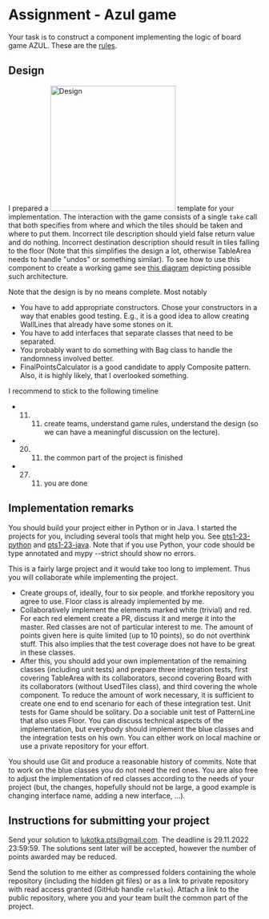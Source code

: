 # Assignment - Azul game

Your task is to construct a component implementing the logic of board game AZUL. These are the [rules](https://www.wikihow.com/Play-Azul).

## Design

I prepared a <img src="images/design.png" alt="Design" width="250" height="250"/> template for your implementation. The interaction with the game consists of a single `take` call that both specifies from where and which the tiles should be taken and where to put them. Incorrect tile description should yield false return value and do nothing. Incorrect destination description should result in tiles falling to the floor (Note that this simplifies the design a lot, otherwise TableArea needs to handle "undos" or something similar). To see how to use this component to create a working game see [this diagram](img/architecture.pdf) depicting possible such architecture.

Note that the design is by no means complete. Most notably
- You have to add appropriate constructors. Chose your constructors in a way that enables good testing. E.g., it is a good idea to allow creating WallLines that already have some stones on it.
- You have to add interfaces that separate classes that need to be separated.
- You probably want to do something with Bag class to handle the randomness involved better.
- FinalPointsCalculator is a good candidate to apply Composite pattern.
Also, it is highly likely, that I overlooked something.

I recommend to stick to the following timeline
- 11. 11. create teams, understand game rules, understand the design (so we can have a meaningful discussion on the lecture).
- 20. 11. the common part of the project is finished 
- 27. 11. you are done

## Implementation remarks

You should build your project either in Python or in Java. I started the projects for you, including several tools that might help you. See [pts1-23-python](https://github.com/relatko/pts1-23-python) and [pts1-23-java](https://github.com/relatko/pts1-23-java). Note that if you use Python, your code should be type annotated and mypy --strict should show no errors.

This is a fairly large project and it would take too long to implement. Thus you will collaborate while implementing the project.

* Create groups of, ideally, four to six people. and  tforkhe repository you agree to use. Floor class is already implemented by me.
* Collaboratively implement the elements marked white (trivial) and red. For each red element create a PR, discuss it and merge it into the master. Red classes are not of particular interest to me. The amount of points given here is quite limited (up to 10 points), so do not overthink stuff. This also implies that the test coverage does not have to be great in these classes.
* After this, you should add your own implementation of the remaining classes (including unit tests) and prepare three integration tests, first covering TableArea with its collaborators, second covering Board with its collaborators (without UsedTiles class), and third covering the whole component. To reduce the amount of work necessary, it is sufficient to create one end to end scenario for each of these integration test. Unit tests for Game should be solitary. Do a sociable unit test of PatternLine that also uses Floor. You can discuss technical aspects of the implementation, but everybody should implement the blue classes and the integration tests on his own. You can either work on local machine or use a private repository for your effort.

You should use Git and produce a reasonable history of commits. Note that to work on the blue classes you do not need the red ones. You are also free to adjust the implementation of red classes according to the needs of your project (but, the changes, hopefully should not be large, a good example is changing interface name, adding a new interface, ...).

## Instructions for submitting your project

Send your solution to [lukotka.pts@gmail.com](lukotka.pts@gmail.com). The deadline is 29.11.2022 23:59:59. The solutions sent later will be accepted, however the number of points awarded may be reduced.

Send the solution to me either as compressed folders containing the whole repository (including the hidden git files) or as a link to private repository with read access granted (GitHub handle `relatko`). Attach a link to the public repository, where you and your team built the common part of the project. 


